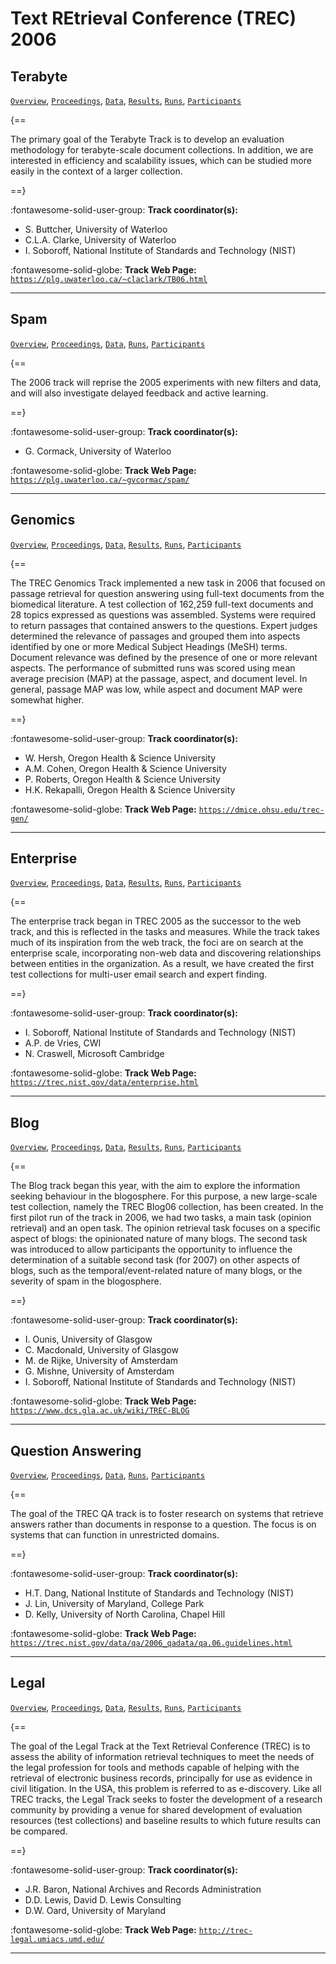 # Text REtrieval Conference (TREC) 2006 

## Terabyte

[`Overview`](./terabyte/overview.md), [`Proceedings`](./terabyte/proceedings.md), [`Data`](./terabyte/data.md), [`Results`](./terabyte/results.md), [`Runs`](./terabyte/runs.md), [`Participants`](./terabyte/participants.md)

{==

The primary goal of the Terabyte Track is to develop an evaluation methodology for terabyte-scale document collections. In addition, we are interested in efficiency and scalability issues, which can be studied more easily in the context of a larger collection.

==}

:fontawesome-solid-user-group: **Track coordinator(s):**

- S. Buttcher, University of Waterloo 
- C.L.A. Clarke, University of Waterloo 
- I. Soboroff, National Institute of Standards and Technology (NIST) 


:fontawesome-solid-globe: **Track Web Page:** [`https://plg.uwaterloo.ca/~claclark/TB06.html`](https://plg.uwaterloo.ca/~claclark/TB06.html) 

---

## Spam

[`Overview`](./spam/overview.md), [`Proceedings`](./spam/proceedings.md), [`Data`](./spam/data.md), [`Runs`](./spam/runs.md), [`Participants`](./spam/participants.md)

{==

The 2006 track will reprise the 2005 experiments with new filters and data, and will also investigate delayed feedback and active learning.

==}

:fontawesome-solid-user-group: **Track coordinator(s):**

- G. Cormack, University of Waterloo 


:fontawesome-solid-globe: **Track Web Page:** [`https://plg.uwaterloo.ca/~gvcormac/spam/`](https://plg.uwaterloo.ca/~gvcormac/spam/) 

---

## Genomics

[`Overview`](./genomics/overview.md), [`Proceedings`](./genomics/proceedings.md), [`Data`](./genomics/data.md), [`Results`](./genomics/results.md), [`Runs`](./genomics/runs.md), [`Participants`](./genomics/participants.md)

{==

The TREC Genomics Track implemented a new task in 2006 that focused on passage retrieval for question answering using full-text documents from the biomedical literature. A test collection of 162,259 full-text documents and 28 topics expressed as questions was assembled. Systems were required to return passages that contained answers to the questions. Expert judges determined the relevance of passages and grouped them into aspects identified by one or more Medical Subject Headings (MeSH) terms. Document relevance was defined by the presence of one or more relevant aspects. The performance of submitted runs was scored using mean average precision (MAP) at the passage, aspect, and document level. In general, passage MAP was low, while aspect and document MAP were somewhat higher.

==}

:fontawesome-solid-user-group: **Track coordinator(s):**

- W. Hersh, Oregon Health & Science University 
- A.M. Cohen, Oregon Health & Science University 
- P. Roberts, Oregon Health & Science University 
- H.K. Rekapalli, Oregon Health & Science University 


:fontawesome-solid-globe: **Track Web Page:** [`https://dmice.ohsu.edu/trec-gen/`](https://dmice.ohsu.edu/trec-gen/) 

---

## Enterprise

[`Overview`](./enterprise/overview.md), [`Proceedings`](./enterprise/proceedings.md), [`Data`](./enterprise/data.md), [`Results`](./enterprise/results.md), [`Runs`](./enterprise/runs.md), [`Participants`](./enterprise/participants.md)

{==

The enterprise track began in TREC 2005 as the successor to the web track, and this is reflected in the tasks and measures. While the track takes much of its inspiration from the web track, the foci are on search at the enterprise scale, incorporating non-web data and discovering relationships between entities in the organization. As a result, we have created the first test collections for multi-user email search and expert finding.

==}

:fontawesome-solid-user-group: **Track coordinator(s):**

- I. Soboroff, National Institute of Standards and Technology (NIST) 
- A.P. de Vries, CWI 
- N. Craswell, Microsoft Cambridge 


:fontawesome-solid-globe: **Track Web Page:** [`https://trec.nist.gov/data/enterprise.html`](https://trec.nist.gov/data/enterprise.html) 

---

## Blog

[`Overview`](./blog/overview.md), [`Proceedings`](./blog/proceedings.md), [`Data`](./blog/data.md), [`Results`](./blog/results.md), [`Runs`](./blog/runs.md), [`Participants`](./blog/participants.md)

{==

The Blog track began this year, with the aim to explore the information seeking behaviour in the blogosphere. For this purpose, a new large-scale test collection, namely the TREC Blog06 collection, has been created. In the first pilot run of the track in 2006, we had two tasks, a main task (opinion retrieval) and an open task. The opinion retrieval task focuses on a specific aspect of blogs: the opinionated nature of many blogs. The second task was introduced to allow participants the opportunity to influence the determination of a suitable second task (for 2007) on other aspects of blogs, such as the temporal/event-related nature of many blogs, or the severity of spam in the blogosphere.

==}

:fontawesome-solid-user-group: **Track coordinator(s):**

- I. Ounis, University of Glasgow 
- C. Macdonald, University of Glasgow 
- M. de Rijke, University of Amsterdam 
- G. Mishne, University of Amsterdam 
- I. Soboroff, National Institute of Standards and Technology (NIST) 


:fontawesome-solid-globe: **Track Web Page:** [`https://www.dcs.gla.ac.uk/wiki/TREC-BLOG`](https://www.dcs.gla.ac.uk/wiki/TREC-BLOG) 

---

## Question Answering

[`Overview`](./qa/overview.md), [`Proceedings`](./qa/proceedings.md), [`Data`](./qa/data.md), [`Runs`](./qa/runs.md), [`Participants`](./qa/participants.md)

{==

The goal of the TREC QA track is to foster research on systems that retrieve answers rather than documents in response to a question. The focus is on systems that can function in unrestricted domains.

==}

:fontawesome-solid-user-group: **Track coordinator(s):**

- H.T. Dang, National Institute of Standards and Technology (NIST) 
- J. Lin, University of Maryland, College Park 
- D. Kelly, University of North Carolina, Chapel Hill 


:fontawesome-solid-globe: **Track Web Page:** [`https://trec.nist.gov/data/qa/2006_qadata/qa.06.guidelines.html`](https://trec.nist.gov/data/qa/2006_qadata/qa.06.guidelines.html) 

---

## Legal

[`Overview`](./legal/overview.md), [`Proceedings`](./legal/proceedings.md), [`Data`](./legal/data.md), [`Results`](./legal/results.md), [`Runs`](./legal/runs.md), [`Participants`](./legal/participants.md)

{==

The goal of the Legal Track at the Text Retrieval Conference (TREC) is to assess the ability of information retrieval techniques to meet the needs of the legal profession for tools and methods capable of helping with the retrieval of electronic business records, principally for use as evidence in civil litigation. In the USA, this problem is referred to as e-discovery. Like all TREC tracks, the Legal Track seeks to foster the development of a research community by providing a venue for shared development of evaluation resources (test collections) and baseline results to which future results can be compared.

==}

:fontawesome-solid-user-group: **Track coordinator(s):**

- J.R. Baron, National Archives and Records Administration 
- D.D. Lewis, David D. Lewis Consulting 
- D.W. Oard, University of Maryland 


:fontawesome-solid-globe: **Track Web Page:** [`http://trec-legal.umiacs.umd.edu/`](http://trec-legal.umiacs.umd.edu/) 

---

